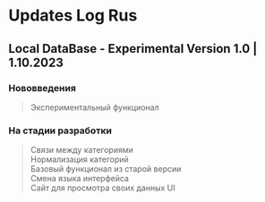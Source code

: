 # Updates Log Rus 

## Local DataBase - Experimental Version 1.0 | 1.10.2023

### Нововведения
>Экспериментальный функционал <br/>

### На стадии разработки 
>Связи между категориями <br/>
>Нормализация категорий <br/>
>Базовый функционал из старой версии <br/>
>Смена языка интерфейса <br/>
>Сайт для просмотра своих данных
>UI <br/>
